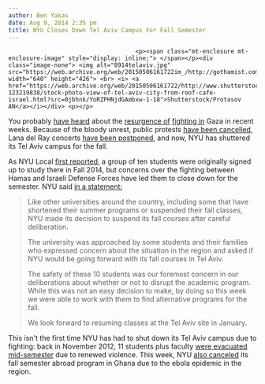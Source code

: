 ```yaml
---
author: Ben Yakas
date: Aug 9, 2014 2:35 pm
title: NYU Closes Down Tel Aviv Campus For Fall Semester
---
```


	
										<p><span class="mt-enclosure mt-enclosure-image" style="display: inline;"> </span></p><div class="image-none"> <img alt="8914telaviv.jpg" src="https://web.archive.org/web/20150506161722im_/http://gothamist.com/attachments/byakas/8914telaviv.jpg" width="640" height="426"> <br> <i> <a href="https://web.archive.org/web/20150506161722/http://www.shutterstock.com/pic-123219838/stock-photo-view-of-tel-aviv-city-from-roof-cafe-israel.html?src=0jbhnk/YoRZPHNjdGAmbxw-1-18">Shutterstock/Protasov AN</a></i></div> <p></p>

<p>You probably <a href="https://web.archive.org/web/20150506161722/http://www.nytimes.com/2014/08/09/opinion/netanyahu-israels-hard-choice-on-hamas.html?_r=0">have heard</a> about the <a href="https://web.archive.org/web/20150506161722/http://www.theguardian.com/world/2014/aug/09/gaza-hamas-threatens-escalation-rocket-strikes-israel">resurgence of</a> <a href="https://web.archive.org/web/20150506161722/http://online.wsj.com/articles/israel-hamas-trade-fire-as-gaza-death-toll-mounts-1407579399">fighting in</a> Gaza in recent weeks. Because of the bloody unrest, public protests <a href="https://web.archive.org/web/20150506161722/http://www.jpost.com/Operation-Protective-Edge/Tel-Aviv-anti-war-protest-canceled-by-police-due-to-public-safety-risk-370569">have been cancelled</a>, Lana del Ray concerts <a href="https://web.archive.org/web/20150506161722/http://www.jpost.com/Arts-and-Culture/Arts/Lana-Del-Reys-Tel-Aviv-show-postponed-due-to-Gaza-crisis-370516">have been postponed</a>, and now, NYU has shuttered its Tel Aviv campus for the fall.</p>

<p>As NYU Local <a href="https://web.archive.org/web/20150506161722/http://nyulocal.com/on-campus/2014/08/08/breaking-nyu-tel-aviv-closes-for-fall-semester-as-fighting-continues-in-israel/">first reported</a>, a group of ten students were originally signed up to study there in Fall 2014, but concerns over the fighting between Hamas and Israeli Defense Forces have led them to close down for the semester. NYU said <a href="https://web.archive.org/web/20150506161722/http://7online.com/travel/nyu-cancels-fall-semester-abroad-in-tel-aviv/249821/">in a statement:</a></p>

<blockquote>Like other universities around the country, including some that have shortened their summer programs or suspended their fall classes, NYU made its decision to suspend its fall courses after careful deliberation.

<p>The university was approached by some students and their families who expressed concern about the situation in the region and asked if NYU would be going forward with its fall courses in Tel Aviv.</p>

<p>The safety of these 10 students was our foremost concern in our deliberations about whether or not to disrupt the academic program. While this was not an easy decision to make, by doing so this week we were able to work with them to find alternative programs for the fall.</p>

<p>We look forward to resuming classes at the Tel Aviv site in January.</p></blockquote><p></p>

<p>This isn&apos;t the first time NYU has had to shut down its Tel Aviv campus due to fighting: back in November 2012, 11 students plus faculty <a href="https://web.archive.org/web/20150506161722/http://nyulocal.com/on-campus/2012/11/18/nyu-evacuates-its-tel-aviv-campus-citing-travel-and-safety-concerns/">were evacuated mid-semester</a> due to renewed violence. This week, NYU <a href="https://web.archive.org/web/20150506161722/http://nyulocal.com/on-campus/2014/08/08/ebola-epidemic-worsens-as-nyu-accra-shutters-for-the-year/">also canceled</a> its fall semester abroad program in Ghana due to the ebola epidemic in the region.</p>					
										
									
				